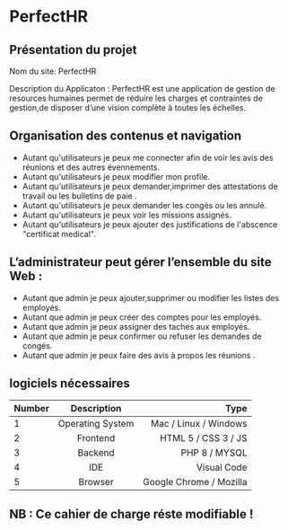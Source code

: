# PerfectHR
## Présentation du projet
Nom du site: PerfectHR

Description du Applicaton : PerfectHR est une application de gestion de resources humaines permet de réduire les charges et contraintes de gestion,de disposer d’une vision complète à toutes les échelles. 
## Organisation des contenus et navigation
* Autant qu'utilisateurs je peux me connecter afin de voir les  avis des réunions et des autres évennements.
* Autant qu'utilisateurs je peux modifier mon profile. 
* Autant qu'utilisateurs je peux demander,imprimer des attestations de travail ou les bulletins de paie  .
* Autant qu'utilisateurs je peux demander les congés ou les annulé.
* Autant qu'utilisateurs je peux voir les missions assignés.
* Autant qu'utilisateurs je peux ajouter des justifications de l'abscence "certificat medical".
## L’administrateur peut gérer l’ensemble du site Web :
* Autant que admin je peux ajouter,supprimer ou modifier les listes des employés.
* Autant que admin je peux créer des comptes pour les employés.
* Autant que admin je peux assigner des taches aux employés.
* Autant que admin je peux confirmer ou refuser les demandes de congés.
* Autant que admin je peux faire des avis à propos les réunions .

## logiciels nécessaires

| Number	| Description |	Type | 
|----------|:-------------:|------:|
| 1	| Operating System	| Mac / Linux / Windows | 
| 2 | Frontend | HTML 5 / CSS 3 / JS | 
| 3	| Backend |	PHP 8 / MYSQL | 
| 4	| IDE | Visual Code | 
| 5	| Browser | Google Chrome / Mozilla | 

##  NB : Ce cahier de charge réste modifiable ! 
